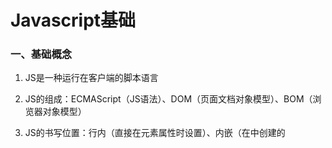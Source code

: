 # Javascript基础

### 一、基础概念

1. JS是一种运行在客户端的脚本语言

2. JS的组成：ECMAScript（JS语法）、DOM（页面文档对象模型）、BOM（浏览器对象模型）

3. JS的书写位置：行内（直接在元素属性时设置）、内嵌（在<head>中创建的<script>中书写）、外部（创建.js文件并引入）

4. HTML中使用双引号，JS中使用单引号

5. 注释方法：与C语言相同

6. JS语句后方的分号可加可不加

7. 浏览器：

   > 浏览器可以分为两个部分：渲染引擎和JS引擎
   >
   > * 渲染引擎：用来解析HTML和CSS，俗称内核
   > * JS引擎：称为JS解释器
   
8. Javascript的组成：

   > 1. ECMAScript：JavaScript语法 —— 学习JS的基本语法
   > 2. DOM：页面文档对象模型
   > 3. BOM：浏览器对象模型

9. API：是一些预先定义的函数

   > 简单的来理解API是给程序员提供的一种工具，以便能更轻松的实现想要完成的功能
   >
   > 而Web API：浏览器提供的一套操作浏览器功能（BOM）和页面元素（DOM）的API

### 二、ECMAScript

#### ① - 输入和输出语句

|                    方法                    |                          说明                           |  归属  |
| :----------------------------------------: | :-----------------------------------------------------: | :----: |
|                 alert(msg)                 |                    浏览器弹出警示框                     | 浏览器 |
| console.log(msg) <br>【翻译：控制台.日志】 | 浏览器控制台打印输出信息 （可以通过F12中的Console查看） | 浏览器 |
|                prompt(msg)                 |     浏览器弹出输入框，用户可以输入<br>取值为字符型      | 浏览器 |

#### ② - 声明

> 1. 变量的声明：`var 变量名`
>
> 2. 变量的赋值：`变量名 = 变量取值`
>
>    >  Note:
>    >
>    > 1. 若变量只声明、不赋值，则取值为undefined；
>    > 2. 尽量不要使用name作为变量名
>    > 3. 驼峰命名法：首字母小写，其它单词首字母大写
>
> 3.  集体声明：若要输出多个变量，使用逗号分隔开即可
>
>    ~~~html
>    var a = 9, b = 9, c = 9;            // 集体声明
>    var a = b = c = 9;                  // 相当于var  a = 9;b = 9;c = 9;   >> 其中b和c没有声明
>    ~~~

#### ③ - 数据类型

> 1.  JS属于弱类型语言，不用提前声明数据类型，只有被赋值后，数据类型才会被确定，但确定后，若再给变量赋不同类型的值，变量的类型会发生改变
>
> 2. 简单数据类型（值类型）
>
>    | 简单数据类型 |                             说明                             |  默认值   |
>    | :----------: | :----------------------------------------------------------: | :-------: |
>    |    Number    | 数字型，包含浮点型和整型 八进制：0开头<br>十六进制：0x开头<br>数字型的最大值：Number.MAX_VALUE<br>数值型的最小值：Number.MIN_VALUE<br>无穷大：Infinity<br>无穷小：-Infinity<br>非数字：NaN（Not a Number）<br>判断是否为非数字：isNaN ( ) → 非数字：true \| 数字：false |     0     |
>    |   Boolean    |                           布尔类型                           |   false   |
>    |    String    | 字符串型<br>在字符串中可以使用转义符 字符串长度：String.length<br>字符串拼接：new_str = str1 + 任意类型（通过这个方法控制输出） |    “”     |
>    |  Undefined   | 声明了变量，但没有赋值<br>Undefined + 数字 = NaN Undefined + 字符串 = 'undefined字符串' | undefined |
>    |     Null     |     空值 Null + 数字 = 数字 Null + 字符串 = 'null字符串'     |   null    |
>
>    > 存储位置：栈
>    >
>    > 存储方式：在栈中开辟一个空间存储数据，再将变量名指向栈中开辟的空间
>    >
>    > 传参：在函数传参时，会开辟一个区域存储形参的值并将实参的值赋值给它，故函数中对形参值的修改，对实参没有影响
>
> 3.  复杂数据类型（引用数据类型）：，通过new关键字创建的对象，在存储时变量中存储的仅仅是地址（引用）
>
>     如：[Object](#object)、[Array](#array)、[Date](#date)、[Math](#math)
>
>     > 存储位置：堆
>     >
>     > 存储方式：在堆中开辟一段空间存储数据，再在栈中开辟一个空间保存堆中开辟空间的地址，最后将变量名指向栈中存储的堆地址
>     >
>     > 传参：在函数传参时，会开辟一个区域存储形参的值并将实参的值赋值给它，此时，实参的值为堆中的地址。然后函数中对形参属性的修改是直接对堆中存储的数据进行修改，因为实参和形参存储的堆地址相同，所以通过实参进行存储的值也会被修改
>
> 4.  基本包装类型：把简单数据类型包装为复杂数据类型，这样这个简单数据类型就能使用属性和方法了
>
>     > 基本包装类型的种类：String、Number、Boolean
>
> 5. `typeof 变量`：检测变量类型
>
> 6. 数据类型转换：
>
>    > * 转换为字符串类型：
>    >
>    >   方式一：变量.toString( )
>    >
>    >   方式二：String(变量)
>    >
>    >   方式三【重点】：加号拼接字符串，即加上一个空字符串
>    >
>    > * 转换为数字型：
>    >
>    >   方式一：【重点】parseInt(变量)  >> 转换为int类型  
>    >
>    >   > 字符串：以数字开头将只保留前面的数字；如果以其它元素开头，将返回NaN~[注：NaN也为数字型]~
>    >   >
>    >   > bool：将转换为NaN
>    >
>    >   方式二：【重点】parseFloat(变量)  >> 转换为float类型
>    >
>    >   > 字符串：以数字开头将只保留前面的数字，如果以其它元素开头，将返回NaN
>    >   >
>    >   > bool类型：将转换为NaN
>    >
>    >   方式三：Number(字符串) 
>    >
>    >   > 只要不是全为数字的字符串，都将转换为NaN
>    >
>    >   方式四：利用除”+“以外的算数运算符进行隐式转换
>    >
>    >   > 如"123"*1 或 ”123“ - “12”  >> 只要不是全为数字的字符串，都将转换为NaN  
>    >
>    > * 转化为bool型：Boolean(变量) 
>    >
>    >   > 代表空、否定的值（''、0、NaN、null、undefined）将被转化为false；其它将转换为true

#### ④ - 运算符

> * 算术运算符：`+`、`-`、`*`、`/`、`%`
>
> * 递增运算符：`++`、`--`
>
> * 比较（关系）运算符：`<`、`>`、`>=`、`<=`、`==`、`!=`、`===`、`!==`
>
>   > Note：
>   >
>   > 1. `==`和`!=`会默认使用隐式转换，如：`18=='18'`为`true`
>   > 2. `===`、`!==`则不会采取隐式转换，即可以判断运算符两边的取值和数据类型是否一致，如：`18==='18'`为`false`
>
> * 逻辑运算符：`&&`、`||`、`！`
>
>   > Note：
>   >
>   > 1. 表达式1`&&`表达式2：如果表达式1为真，则返回表达式2；如果表达式1为假，则返回表达式1，且不会去执行表达式2的操作
>   > 2. 表达式1` || `表达式2：如果表达式1为真，则返回表达式1，且不会去执行表达式2的操作；如果表达式1为假，则返回表达式2
>
> * 赋值运算符：`=`、`+=`、`-=`、`*=`、`/=`、`%=`
>
>   >  *运算符的优先级：括号 > 一元运算符 > 算数 > 关系 (>) > 相等(!=) > 逻辑 > 赋值(=) > 逗号* 

#### ⑤ - 流程控制：与C语言语法相同

> * 条件判断：if语句；if-else语句；switch-case语句；?:语句
> * 循环控制：for循环语句；while循环语句；continue语句；break语句
> * Note：
>   1. switch语句匹配是全等匹配
>   2. 设置断点：点击F12 >>点击Sources>>设置断点>>刷新浏览器开始执行

#### ⑥ - 数组

> * 创建数组：
>
>   方法一：`var arr = new Array()`
>
>   方法二：`var 数组名 = [];var 数组名 = [ 'hikki'，1，2，true];`// 先初始化再赋值
>
> * 访问数组元素：数组名[索引号]
>
> * 获取数组元素长度：数组名.length
>
> * 新增数组元素
>
>   方法一：修改数组长度，为赋值的元素值为undefined
>
>   方法二：直接给以添加新增的索引号为下标的元素赋值

#### ⑦ - 函数

> * 声明：
>
>   ~~~javascript
>   /* 命名函数 */
>   function 函数名(参数1, 参数2, …) { 函数体 }
>   /* 匿名函数 */
>   var 变量名 = function(参数1, 参数2, …) { 函数体 }        //变量名不是函数名，该函数没有函数名
>   ~~~
>
> * 调用
>
>   ~~~javascript
>   /* 命名函数 */
>   函数名(参数1, 参数2, …)
>   /* 匿名函数 */
>   变量名(参数1, 参数2, …)
>   ~~~
>
> * 函数形参与实参不匹配问题：
>
> 1. 若 实参数 = 形参数       >> 正常匹配
> 2. 若 实参数 > 形参数       >> 丢弃多余的实参值
> 3. 若 实参数 < 形参数       >> 未匹配的形参未定义（undefined）
>
> * 返回值：若函数体中没有使用return，则返回undefined
>
> * 函数的arguments对象：为一个伪数组对象，存储了函数传递过来的**实参的值**，可以在不指定传参数量的情况下使用
>
> * 作用域：
>
>   > - 分类（es6之前）：全局作用域、局部作用域
>   > - 全局作用域：整个`<script>`标签内或是整个js文件都有效
>   > - 局部作用域：函数内部有效
>   > - 全局变量：函数外部的变量、函数内部没有声明直接赋值的变量（浏览器关闭时销毁）
>   > - 局部变量：在函数内声明的变量、函数的形参（程序执行完毕时销毁）
>   > - 作用域链：内部函数访问外部函数的变量，采取的是链式查找（一层一层查找父函数是否有所需的变量）的方式来决定取值。

#### ⑧ - 预解析

- JS解释器在运行代码时，会分为两个步骤：先进行预解析，再进行代码逐行执行
- 预解析机制：js引擎会把js里面所有的var和function提升到当前作用域的最前面
- 变量提升：把所有的变量声明提升到当前作用域的最前面，但是不会提升赋值操作。注意：函数表达式是采取变量提升方式，故调用函数表达式声明的函数必须先声明再调用
- 函数提升：把所有的函数声明提升到当前作用域的最前面

#### ⑨ -  <span id="object">自定义对象（object）</span>

1. 概念：

   > - 对象：一组无序的相关属性和方法的集合，所有的具体事物都是对象
   > - 属性：事物的特征（用名词表示）
   > - 方法：事物的行为（用动词表示）

2. 创建：

   >  1. 利用字面量创建对象：
   >
   >       ~~~javascript
   >       var  对象名 = {         
   >              属性 ：属性值，
   >              行为：匿名函数
   >       }       
   >       ~~~
   >
   >   2. 利用new Object创建对象
   >
   >       ~~~javascript
   >       var 对象名 = new Object();
   >       对象名.属性 = 属性值
   >       对象名.方法名 = function(参数){函数体}         // 等号后接匿名函数
   >       ~~~
   >
   >   3. 利用构造函数创建对象（构造函数：把对象的属性和方法抽象出来，类比于“类”，封装到函数里面。一般首字母大写）
   >
   >       ~~~javascript
   >       /* 创建构造函数 */
   >       function 构造函数名(参数){
   >           this.属性 = 属性值        
   >           this.方法名 = function(参数){函数体}      // 等号后接匿名函数
   >       }
   >       /* 使用构造函数创建对象 */
   >       var 对象名 = new 构造函数名(参数)           
   >       // Note： new会创建一个空对象，然后使用this会指向这个对象，再执行构造函数中的代码，给这个对象添加属性和方法，然后返回这个对象     
   >       ~~~
   >
   
3. 调用属性：

   > 方法一：对象名.属性名
   >
   > 方法二：对象名[ '属性名' ]

4. 调用对象:

   > 对象名.方法名(函数参数)

5. 使用`for_in`循环遍历对象

   ~~~javascript
   for  (var key in 对象名){
     //在for循环内部，key得到的是属性名，对象名[key]得到的是属性值
     console.log(key)            // 得到的是对象里所有的属性名
     console.log(对象名[key])     // 得到的是对象里所有的属性值
   }
   ~~~

#### ⑩ - 内置对象

##### -- <span id="math">数学对象：Math</span>

~~~javascript
<script>
        // 圆周率
        console.log(Math.PI)
        // 取最大值
        console.log(Math.max(1, 3, 5, 7, -9))
        // 取最小值
        console.log(Math.min(1, 3, 5, 7, -9))
        // 绝对值
        console.log(Math.abs(-1))
        // 向上取整
        console.log(Math.ceil(1.1))
        // 向下取整
        console.log(Math.floor(1.1))
        // 四舍五入取整 >> 遇到.5或以上的情况向上取值；反之向下取整
        console.log(Math.round(1.5))            // 2
        console.log(Math.round(-1.5))           // -1
        // 开方
        console.log(Math.sqrt(4))
        // 指数计算
        console.log(Math.pow(4, 1.5))
        // 【重要】获取0到1之间的随机数 = [0,1)
        console.log(Math.random())
        // 获取两个整数之间的随机整数，并且包含这两个数
        function getRandom(min, max) {
            return Math.floor(Math.random() * (max - min + 1)) + min;
        }
        console.log(getRandom(1, 10))
</script>
~~~

##### -- <span id="date">日期对象：Date</span>

~~~javascript
<script>
    /* Date()日期对象 是一个构造函数 必须使用new来调用创建我们的日期对象 */
    // 不使用参数获得的是当前日期
    var date = new Date()
    console.log(date)
    // 使用参数常用的写法：1.数字型：2002, 12, 26 ；2.字符串型：'2002-12-26 8:8:8'
    var date_bir_01 = new Date(2002, 12, 26)   // 输出的月份为实际月份+1  >> Sun Jan 26 2003 00:00:00 GMT+0800 (中国标准时间)
    console.log(date_bir_01)
    var date_bir_02 = new Date('2002-12-26 8:8:8')
    console.log(date_bir_02)
    /* 格式化日期 */
    console.log(date.getFullYear())         // 返回年份
    console.log(date.getMonth() + 1)        // 返回月份(0月~11月) 故要给输出的月份+1才会输出正确月份
    console.log(date.getDate())             // 返回日期
    console.log(date.getDay())              // 返回星期 注意: Sunday返回为0
    /* 格式化时间 */
    console.log(date.getHours())            // 返回小时数
    console.log(date.getMinutes())          // 返回分钟数
    console.log(date.getSeconds())          // 返回秒数
    /* 获取时间戳 */
    // 方法一：通过vauleOf() getTime()
    console.log(date.valueOf())
    console.log(date.getTime())
    // 方法二：最常用的写法
    var timestamp = +new Date()
    console.log(timestamp)
    // 方法三：H5新增写法
    console.log(Date.now())
</script>
~~~

##### -- <span id = "array">数组对象：Array</span>

> 1. 创建：
>
>    ~~~javascript
>    var arr_01 = new Array(2)                // 创建一个有两个空元素的数组
>    var arr_02 = new Array(2, 5, 8)          // 创建一个内含2，5，8三个元素的数组
>    ~~~
>
> 2. 方法:
>
>    | 作用                                            | 方法                                                         | 参数                                                         |
>    | :---------------------------------------------- | :----------------------------------------------------------- | ------------------------------------------------------------ |
>    | 判断是否为数组                                  | Array.isArray(obj) <br>【等效于：obj instanceof Array】      | obj：需要检测的值                                            |
>    | 在数组末尾添加元素，<br>返回新数组的length属性  | arr.push(element1, …, elementN)                              | element：被添加到数组末尾的元素                              |
>    | 在数组头部添加元素，<br/>返回新数组的length属性 | arr.unshift(element1, …, elementN)                           | element：被添加到数组末尾的元素                              |
>    | 删除数组的最后一个元素，<br>返回其删除的元素    | arr.pop( )                                                   | 无                                                           |
>    | 删除数组头部的第一个元素，<br/>返回其删除的元素 | arr.shift( )                                                 | 无                                                           |
>    | 翻转数组 ，<br>且会修改原数组的值               | arr.reverse( )                                               | 无                                                           |
>    | 数组排序                                        | arr.sort([compareFunction])                                  | compareFunction[可选]： <br/>用来指定按某种顺序进行排列的函数 <br/>默认按照各个字符的Unicode位点排序 |
>    | 返回字符串中是数据的索引号 【从头到尾】         | arr.indexOf(searchValue[, fromIndex])                        | earchValue：待查找字符串的值 <br/>fromIndex[可选]：开始查找的位置 |
>    | 返回字符串中是数据的索引号 【从尾到头】         | arr.lastindexOf(searchValue[, fromIndex])                    | earchValue：待查找字符串的值 <br/>fromIndex[可选]：开始查找的位置 |
>    | 返回数组的字符串形式                            | arr.toString( )<br> 如：[0,1,2,3] -> '0,1,2,3'               | 无                                                           |
>    | 返回使用分隔符转换的字符串                      | arr.join([separator])                                        | separator[可选]：指定的分隔符 <br>默认为`,`                  |
>    | 返回拼接的多个数组 ，<br/>但不会修改原数组的值  | var new_arr = old_arr.concat (value1[, value2[, …[, valueN]]]) | value：拼接的数组或值                                        |
>    | 返回数组的子数组                                | arr.slice([begin[, end]])                                    | begin：开始提取字符的位置（索引值）<br/> end[可选]：结束位置的索引值 <br>默认提取值末尾 |
>    | 修改数组段 ，<br/>且会修改原数组的值            | arr.splice(start[, deleteCount[, item1[, item2[, ...]]]])    | start：指定修改的开始位置 <br/>deleteCount[可选]：表示要移除的数组元素的个数 <br/>item[可选]：要在start位置添加的元素 |
>
> 3. 纯数字数组的排序方法：
>
>    ~~~javascript
>    // 纯数字数组的升序排序
>    arr.sort(
>        function (a, b) {
>            return a - b
>        }
>    )
>    // 纯数字数组的降序排序
>    arr.sort(
>        function (a, b) {
>            return b - a
>        }
>    )
>    ~~~

##### -- 字符串对象

> * 不可变性：字符串里面的值不可变，若是对这个值进行修改，则会重新开辟一段内存，存储新的数据，并把字符串的变量指向新开辟的地址，原有地址中值并不会销毁。所以字符串中所有的方法，都不会修改字符串本身，而是重新生成一个字符串
>
> * 方法：
>
>   |                  作用                   |                            方法                            |                             参数                             |
>   | :-------------------------------------: | :--------------------------------------------------------: | :----------------------------------------------------------: |
>   | 返回字符串中是数据的 索引号【从头到尾】 |           str.indexOf(searchValue[, fromIndex])            | searchValue：待查找字符串的值 <br/>fromIndex[可选]：开始查找的位置 |
>   | 返回字符串中是数据的 索引号【从尾到头】 |         str.lastindexOf(searchValue[, fromIndex])          | searchValue：待查找字符串的值<br/> fromIndex[可选]：开始查找的位置 |
>   |          返回拼接的多个字符串           | str.concat(str2, [,…strN])<br> 【等效于：str+str2+…+strN】 |            str2, [,…strN]：需要连接到str的字符串             |
>   |            返回字符串的子集             |                str.substr(start[, length])                 | start：开始提取字符的位置（索引值）<br> length[可选]：提取的字符数（默认提取值末尾） |
>   |            返回字符串的子串             |             str.slice(beginIndex[, endIndex])              | beginIndex：开始提取字符的位置（索引值） <br>endIndex[可选]：结束位置的索引值 （默认提取值末尾） |
>   |          返回指定位置上的字符           |       str.charAt(index)<br/> 【等效于：str[index]】        |                   index：返回字符的索引值                    |
>   |      返回指定位置上字符的 ASCII码       |                   str.charCodeAt(index)                    |                   index：返回字符的索引值                    |
>   |         返回替换后字符串中的 值         |    str.replace(regexp\|\|substr, newSubStr\|\|function)    | regexp：正则表达式对象或者其字面量<br> substr：被替换的字符串<br/> newSubStr：替换的匹配部分的字符串 <br/>function：函数的返回值作为newSubStr的值 |
>   |           将字符串转化为数组            |                      str.split(limit)                      |                        limit：分隔符                         |

### 三、DOM

#### ① - 介绍

1. 简介：文档对象模型，是处理可扩展标记语言的标准编程接口

2. 作用：可以通过这些DOM接口改变网页的内容、结构和样式

3. <span id="DOMTree">DOM树</span>：

   ![image-20210810225536810](images/Javascript基础/image-20210810225536810.png)

4. Script标签的位置：因为为我们文档页面是从上往下加载，所以先得载入标签，在通过DOM修改。故script标签写在修饰的标签下面、body标签的内部

#### ② - DOM元素

1. 获取元素：

   > - 使用id获取标签：[document.getElementById(id)](https://developer.mozilla.org/zh-CN/docs/Web/API/Document/getElementById)
   > - 使用标签名获取标签：[baseElement.getElementsByTagName(name)    ](https://developer.mozilla.org/zh-CN/docs/Web/API/Document/getElementsByTagName)  →  baseElement：标签的父元素
   > - 使用类名获取标签（H5）：[document.getElementsByClassName(name)](https://developer.mozilla.org/zh-CN/docs/Web/API/Document/getElementsByClassName)
   > - 获取第一个指定选择器的对象（H5）：[document.querySelector(selectors)](https://developer.mozilla.org/zh-CN/docs/Web/API/Document/querySelector)
   > - 获取所有指定选择器的对象（H5）：[document.querySelectorAll(selectors)](https://developer.mozilla.org/zh-CN/docs/Web/API/Document/querySelectorAll)
   > - 获取body标签：[document.body](https://developer.mozilla.org/zh-CN/docs/Web/API/Document/body)
   > - 获取html标签：[document.documentElement](https://developer.mozilla.org/zh-CN/docs/Web/API/Document/documentElement)

2. 操作元素

   > * 获取元素内容：可读写
   >
   >   > - 获取从标签起始位置到最终位置的内容（不识别HTML标签且会去除换行和空格）：[element.innerText](https://developer.mozilla.org/zh-CN/docs/Web/API/HTMLElement/innerText)
   >   > - 获取从标签起始位置到最终位置的内容（识别HTML标签且不会去除换行和空格）：[element.innerHTML](https://developer.mozilla.org/zh-CN/docs/Web/API/Element/innerHTML)
   >
   > *  获取元素属性：不可以操作自定义属性
   >
   >   > - 通过【元素.属性】的方式可以获取属性值：适用于样式较少的情况
   >   > - 在CSS中设置预定修改的样式类，通过【元素.className（class为保留字，故不能直接使用class）】的方式修改类名，若要保留原先的类名，则使用多类名选择器的方法，在原先类名的后方添加类名：适用于样式较多的情况
   >
   > * 操作元素属性：保存和使用一些数据
   >
   >   > - 设置自定义属性：直接在标签里面使用自定义的属性名即可
   >   > - 获取元素指定属性：[Element.getAttribute(attributeName)](https://developer.mozilla.org/zh-CN/docs/Web/API/Element/getAttribute)
   >   > - H5新增的获取元素指定属性方法：标签.dataset.自定义属性名
   >   > - 修改或设定元素指定属性：[Element.setAttribute(name, value)](https://developer.mozilla.org/zh-CN/docs/Web/API/Element/setAttribute)
   >   > - 移除元素指定属性：[Element.removeAttribute(attributeName)](https://developer.mozilla.org/zh-CN/docs/Web/API/Element/removeAttribute)
   >
   > * Note：
   >
   >   > * 自定义属性：程序员为了方便操作自己给标签设定的属性值，而有H5的新规定：自定义属性需要以data-开头
   >   >
   >   > \> dataset：一个以data-开头的所有属性（自定义属性）的集合
   >   >
   >   > \> 若自定义属性名data-后接的属性名含有短横线(-)，则需要将(除data外的)用短横线连结的内容使用驼峰命名法来获取
   >   >
   >   > ​	如：data-list-index-name   >>   dataset.listIndexName

#### ③ - 节点

- 节点概述：DOM树中的所有节点均可以通过JS进行访问，所有HTML元素（节点）均可被修改，也可以创建和删除

- 节点属性：nodeType（节点类型）、nodeName（节点名称）、nodeValue（节点值）

- 节点类型：【主要】元素节点、属性节点、文本节点

- 节点的层级关系：父子兄层级关系（参考[DOM树](#DOMTree)）

- 节点介绍：

  |                             节点                             |                             代码                             |
  | :----------------------------------------------------------: | :----------------------------------------------------------: |
  |               返回指定的节点在DOM树中的父节点                | [Node.parentNode](https://developer.mozilla.org/zh-CN/docs/Web/API/Node/parentNode) |
  | 返回包含指定节点的子节点的集合<br> （包含元素节点和文本节点[如：换行]等等，故不常用） | [Node.childNodes](https://developer.mozilla.org/zh-CN/docs/Web/API/Node/childNodes) |
  | 返回包含指定节点的子元素节点的集合 <br>（非标准，但是常用）  |                        Node.children                         |
  |                  返回指定节点的第一个子节点                  | [Node.firstChild](https://developer.mozilla.org/zh-CN/docs/Web/API/Node/firstChild) |
  |                 返回指定节点的最后一个子节点                 | [Node.lastChild](https://developer.mozilla.org/zh-CN/docs/Web/API/Node/lastChild) |
  |                返回指定节点的第一个子元素节点                |                    Node.firstElementChild                    |
  |               返回指定节点的最后一个子元素节点               |                    Node.lastElementChild                     |
  |                 返回指定节点的上一个兄弟节点                 | [Node.previousSibling](https://developer.mozilla.org/zh-CN/docs/Web/API/Node/previousSibling) |
  |                 返回指定节点的下一个兄弟节点                 | [Node.nextSibling](https://developer.mozilla.org/zh-CN/docs/Web/API/Node/nextSibling) |
  |               返回指定节点的上一个兄弟元素节点               |                 Node.previousElementSibling                  |
  |               返回指定节点的下一个兄弟元素节点               |                   Node.nextElementSibling                    |

  > 因为兼容性原因，我们在开发中一般使用Node.Children[0]和Node.Children[Node.length - 1]来获取第一个和最后一个子元素节点

* 节点操作

  > - 创建节点：[Document.createElement(tagName[, options\])](https://developer.mozilla.org/zh-CN/docs/Web/API/Document/createElement)   >> 创建之后还需要添加节点
  >
  > - 添加节点（从父结点的所有子节点后追加节点）：[parentNode.appendChild(aChild)](https://developer.mozilla.org/zh-CN/docs/Web/API/Node/appendChild)
  >
  > - 添加节点（从父结点的指定子节点前插入节点）：[parentNode.insertBefore(newNode, referenceNode)](https://developer.mozilla.org/zh-CN/docs/Web/API/Node/insertBefore)
  >
  > - 删除节点：[parentNode.removeChild(child)](https://developer.mozilla.org/zh-CN/docs/Web/API/Node/removeChild)
  >
  > - 克隆节点：[Node.cloneNode(deep)](https://developer.mozilla.org/zh-CN/docs/Web/API/Node/cloneNode)
  >
  >   \> deep为空或为false：浅拷贝。只克隆节点本身，不克隆里面的子节点
  >
  >   \> deep为true：深度拷贝。复制节点本身以及里面所有的子节点

* 创建标签：

  > \>> 方法一：使用`parentNode.innerHTML`将标签直接添加至父结点下 
  >
  > 例：`parentNode.innerHTML=”<a href='#'>添加的链接</a>“`
  >
  > Note：创建多个标签可通过拼接数组可提高效率
  >
  > \>> 方法二：使用`document.createElement()`创建标签，再将标签添加至父结点下
  >
  > 例：`var newEle = document.createElement('a')`   >>   `parentNode.appendChild(newEle)`

### 四、事件

#### ① - 事件基础

> - 事件三要素：事件源、事件类型、事件处理程序
> - 事件源：触发事件的对象
>
> - 事件类型：触发事件的动作 —— 如：鼠标点击、鼠标经过、按下键盘等
>
> - 事件处理程序：触发事件后执行的操作
>
> - 执行事件的步骤：
>
>   > 1. 获取事件源
>   > 2. 注册事件
>   > 3. 添加事件处理程序

#### ② - 注册事件

> - 传统方式：事件源.事件类型 = function( ){ }
>
> \> 唯一性：同一个元素同一个事件只能设置一个处理函数，最后设置的处理函数将覆盖前面注册的处理函数
>
> - 方法监听[注册方式](https://developer.mozilla.org/zh-CN/docs/Web/API/EventTarget/addEventListener)：EventTarget.addEventListener(type, listener[, useCapture\])
>
> \> 同一个元素同一个事件可以注册多个监听器，按注册顺序执行
>
> \> type类型：[事件参考](https://developer.mozilla.org/zh-CN/docs/Web/Events) 【最常用：click — 点击，使用时要加引号】

#### ③ - 删除事件

> - 传统方式：事件源.事件类型 = none
> - 方法监听[删除方式](https://developer.mozilla.org/zh-CN/docs/Web/API/EventTarget/removeEventListener) ： EventTarget.removeEventListener(type, listener[, useCapture\])
>
>  \> 该方法使用时第二个参数为函数名，故方法监听注册方式中不能最好不要使用匿名函数

#### ④ - DOM的事件流

> * 事件流：事件的传播过程
> * 三个阶段：
>   1. 捕获阶段：事件从Document（根结点）逐层向下传递，直到Dom树的根结点
>   2. 当前目标阶段：事件源处理
>   3. 冒泡阶段：事件从Dom树的根结点逐层向上传递，直到Document（根结点）
> * 作用：根据设置方法监听注册方式的useCapture参数可以设定处理事件流的阶段，根据阶段不同可以设置发生一次事件，不同的事件源处理的顺序

#### ⑤ - 事件对象

> * 事件对象：存储事件相关数据
>
> * 定义方式：—— 一般命名为event、evt、e
>
>   > 1. 传统方式：放在监听函数的( )内
>   > 2. 方法监听注册方式：再放在监听函数的( )内
>
> * 获取方式：直接通过名称获取
>
> * 事件对象的常见属性和方法
>
>   【鼠标事件】
>
>   |  鼠标事件   |     触发条件     |
>   | :---------: | :--------------: |
>   |   onclick   |     鼠标单击     |
>   | onmouseover |     鼠标经过     |
>   | onmouseout  |     鼠标移开     |
>   |   onfocus   |     获得焦点     |
>   |   onblur    |     失去焦点     |
>   | contextmenu | 唤起鼠标右键菜单 |
>   | selectstart |   鼠标开始选中   |
>   | onmousemove |     鼠标移动     |
>   |  onmouseup  |     鼠标弹起     |
>   | onmousedown |     鼠标按下     |
>
>   > 传统方式定义事件：事件名前加on
>   >
>   > 方法监听事件：事件名前无需加on
>
>   【鼠标事件对象】
>
>   | 鼠标事件对象 |                 说明                  |
>   | :----------: | :-----------------------------------: |
>   |  e.clientX   | 返回鼠标相对于浏览器窗口可视区的X坐标 |
>   |  e.clientY   | 返回鼠标相对于浏览器窗口可视区的Y坐标 |
>   |   e.pageX    |     返回鼠标相对于页面文档的X坐标     |
>   |   e.pageY    |     返回鼠标相对于页面文档的Y坐标     |
>   |  e.screenX   |     返回鼠标相对于电脑屏幕的X坐标     |
>   |  e.screenY   |     返回鼠标相对于电脑屏幕的Y坐标     |
>
>   ---
>
>   【键盘事件】
>
>   |  键盘事件  |                           触发条件                           |
>   | :--------: | :----------------------------------------------------------: |
>   |  onkeyup   |                   某个键盘按键被松开时触发                   |
>   | onkeydown  |                   某个键盘按键被按下时触发                   |
>   | onkeypress | 某个键盘按键被按下时触发 （但是它不能识别功能键，比如ctrl、shift、箭头等） |
>
>   >  事件执行顺序：keydown-keypress-keyup
>
>   【键盘事件对象】
>
>   - keyCode：返回触发键盘事件键位的ASCII码值
>   - 使用onkeyup和onkeydown捕获的事件使用keyCode不会区分大小写，但是onkeypress会